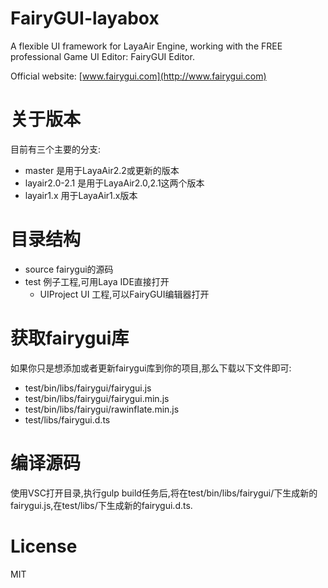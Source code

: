 FairyGUI-layabox
====

A flexible UI framework for LayaAir Engine, working with the FREE professional Game UI Editor: FairyGUI Editor.

Official website: [www.fairygui.com](http://www.fairygui.com)

# 关于版本
目前有三个主要的分支:
* master 是用于LayaAir2.2或更新的版本
* layair2.0-2.1 是用于LayaAir2.0,2.1这两个版本
* layair1.x 用于LayaAir1.x版本

# 目录结构
* source fairygui的源码
* test 例子工程,可用Laya IDE直接打开
  * UIProject UI 工程,可以FairyGUI编辑器打开

# 获取fairygui库
如果你只是想添加或者更新fairygui库到你的项目,那么下载以下文件即可:
* test/bin/libs/fairygui/fairygui.js
* test/bin/libs/fairygui/fairygui.min.js
* test/bin/libs/fairygui/rawinflate.min.js
* test/libs/fairygui.d.ts

# 编译源码
使用VSC打开目录,执行gulp build任务后,将在test/bin/libs/fairygui/下生成新的fairygui.js,在test/libs/下生成新的fairygui.d.ts.

# License
MIT
